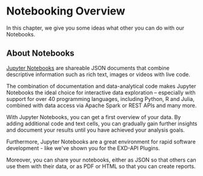 # Notebooking Overview

In this chapter, we give you some ideas what other you can do with our Notebooks.

## About Notebooks

[Jupyter Notebooks](https://jupyter.org/) are shareable JSON documents that combine descriptive information such as rich text, images or videos with live code.

The combination of documentation and data-analytical code makes Jupyter Notebooks the ideal choice for interactive data exploration – especially with support for over 40 programming languages, including Python, R and Julia, combined with data access via Apache Spark or REST APIs and many more.

With Jupyter Notebooks, you can get a first overview of your data. By adding additional code and text cells, you can gradually gain further insights and document your results until you have achieved your analysis goals.

Furthermore, Jupyter Notebooks are a great environment for rapid software development - like we've shown you for the EXD-API Plugins.

Moreover, you can share your notebooks, either as JSON so that others can use them with their data, or as PDF or HTML so that you can create reports.
